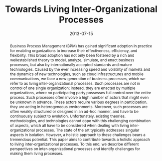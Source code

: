 ---
abstract: Business Process Management (BPM) has gained significant adoption in practice
  for enabling organizations to increase their effectiveness, efficiency, and flexibility.
  This broad adoption has not only been fostered by a rich and wellestablished theory
  to model, analyze, simulate, and enact business processes, but also by internationally
  accepted standards and mature technologies. Caused by the ever increasing speed
  and volatility of markets and the dynamics of new technologies, such as cloud infrastructures
  and mobile communications, we face a new generation of business processes, which
  we refer to as living inter-organizational processes. Such processes are not in
  control of one single organization; instead, they are enacted by multiple organizations,
  where no participating party possesses full control over the entire process. Such
  processes often involve a high number of actors that might even be unknown in advance.
  These actors require various degrees in participation, they are acting in heterogeneous
  environments. Moreover, such processes are often weakly structured or designed in
  an ad-hoc manner, and have to be continuously subject to evolution. Unfortunately,
  existing theories, methodologies, and technologies cannot cope with this challenging
  combination of aspects, which all have to be considered when dealing with living
  inter-organizational processes. The state of the art typically addresses singular
  aspects in isolation. However, a holistic approach to these challenges bears a tremendous
  potential. This paper aims to contribute towards a holistic approach to living inter-organizational
  processes. To this end, we describe different perspectives on inter-organizational
  processes and identify challenges for making them living processes.
authors:
- Ruth Breu
- Schahram Dustdar
- Johann Eder
- Christian Huemer
- Gerti Kappel
- Julius Köpke
- Philip Langer
- Jürgen Mangler
- Jan Mendling
- Gustaf Neumann
- Stefanie Rinderle-Ma
- Stefan Schulte
- Stefan Sobernig
- Barbara Weber
date: '2013-07-15'
featured: false
publication_types:
- '0'
publishDate: '2013-07-15'
title: Towards Living Inter-Organizational Processes
url_pdf: ''
---